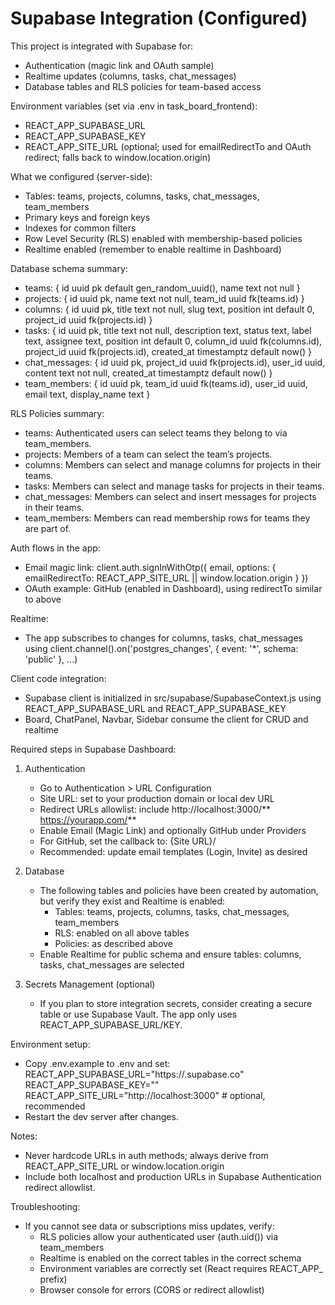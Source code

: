 # Supabase Integration (Configured)

This project is integrated with Supabase for:
- Authentication (magic link and OAuth sample)
- Realtime updates (columns, tasks, chat_messages)
- Database tables and RLS policies for team-based access

Environment variables (set via .env in task_board_frontend):
- REACT_APP_SUPABASE_URL
- REACT_APP_SUPABASE_KEY
- REACT_APP_SITE_URL (optional; used for emailRedirectTo and OAuth redirect; falls back to window.location.origin)

What we configured (server-side):
- Tables: teams, projects, columns, tasks, chat_messages, team_members
- Primary keys and foreign keys
- Indexes for common filters
- Row Level Security (RLS) enabled with membership-based policies
- Realtime enabled (remember to enable realtime in Dashboard)

Database schema summary:
- teams: { id uuid pk default gen_random_uuid(), name text not null }
- projects: { id uuid pk, name text not null, team_id uuid fk(teams.id) }
- columns: { id uuid pk, title text not null, slug text, position int default 0, project_id uuid fk(projects.id) }
- tasks: {
    id uuid pk,
    title text not null,
    description text,
    status text,
    label text,
    assignee text,
    position int default 0,
    column_id uuid fk(columns.id),
    project_id uuid fk(projects.id),
    created_at timestamptz default now()
  }
- chat_messages: { id uuid pk, project_id uuid fk(projects.id), user_id uuid, content text not null, created_at timestamptz default now() }
- team_members: { id uuid pk, team_id uuid fk(teams.id), user_id uuid, email text, display_name text }

RLS Policies summary:
- teams: Authenticated users can select teams they belong to via team_members.
- projects: Members of a team can select the team’s projects.
- columns: Members can select and manage columns for projects in their teams.
- tasks: Members can select and manage tasks for projects in their teams.
- chat_messages: Members can select and insert messages for projects in their teams.
- team_members: Members can read membership rows for teams they are part of.

Auth flows in the app:
- Email magic link: client.auth.signInWithOtp({ email, options: { emailRedirectTo: REACT_APP_SITE_URL || window.location.origin } })
- OAuth example: GitHub (enabled in Dashboard), using redirectTo similar to above

Realtime:
- The app subscribes to changes for columns, tasks, chat_messages using client.channel().on('postgres_changes', { event: '*', schema: 'public' }, ...)

Client code integration:
- Supabase client is initialized in src/supabase/SupabaseContext.js using REACT_APP_SUPABASE_URL and REACT_APP_SUPABASE_KEY
- Board, ChatPanel, Navbar, Sidebar consume the client for CRUD and realtime

Required steps in Supabase Dashboard:
1) Authentication
   - Go to Authentication > URL Configuration
   - Site URL: set to your production domain or local dev URL
   - Redirect URLs allowlist: include
       http://localhost:3000/**
       https://yourapp.com/**
   - Enable Email (Magic Link) and optionally GitHub under Providers
   - For GitHub, set the callback to: {Site URL}/
   - Recommended: update email templates (Login, Invite) as desired

2) Database
   - The following tables and policies have been created by automation, but verify they exist and Realtime is enabled:
     - Tables: teams, projects, columns, tasks, chat_messages, team_members
     - RLS: enabled on all above tables
     - Policies: as described above
   - Enable Realtime for public schema and ensure tables: columns, tasks, chat_messages are selected

3) Secrets Management (optional)
   - If you plan to store integration secrets, consider creating a secure table or use Supabase Vault. The app only uses REACT_APP_SUPABASE_URL/KEY.

Environment setup:
- Copy .env.example to .env and set:
  REACT_APP_SUPABASE_URL="https://<your-project-ref>.supabase.co"
  REACT_APP_SUPABASE_KEY="<anon public key>"
  REACT_APP_SITE_URL="http://localhost:3000"   # optional, recommended
- Restart the dev server after changes.

Notes:
- Never hardcode URLs in auth methods; always derive from REACT_APP_SITE_URL or window.location.origin
- Include both localhost and production URLs in Supabase Authentication redirect allowlist.

Troubleshooting:
- If you cannot see data or subscriptions miss updates, verify:
  - RLS policies allow your authenticated user (auth.uid()) via team_members
  - Realtime is enabled on the correct tables in the correct schema
  - Environment variables are correctly set (React requires REACT_APP_ prefix)
  - Browser console for errors (CORS or redirect allowlist)
